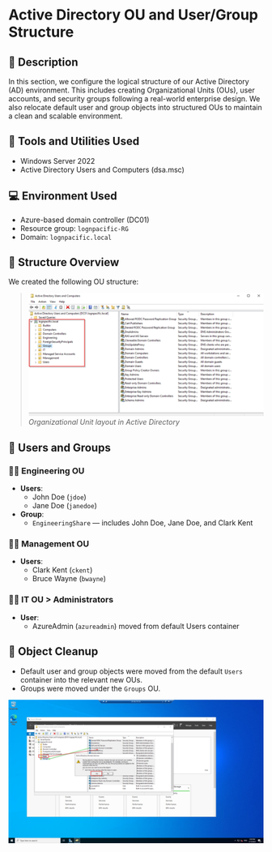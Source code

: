 # Active Directory OU and User/Group Structure

## 📝 Description

In this section, we configure the logical structure of our Active Directory (AD) environment. This includes creating Organizational Units (OUs), user accounts, and security groups following a real-world enterprise design. We also relocate default user and group objects into structured OUs to maintain a clean and scalable environment.

## 🧰 Tools and Utilities Used

- Windows Server 2022
- Active Directory Users and Computers (dsa.msc)

## 💻 Environment Used

- Azure-based domain controller (DC01)
- Resource group: `lognpacific-RG`
- Domain: `lognpacific.local`

## 📂 Structure Overview

We created the following OU structure:

> ![OU Structure](./screenshots/OU%20&%20Group%20Structure/OU%20Structure.png)  
> *Organizational Unit layout in Active Directory*


## 👥 Users and Groups

### 👨‍💼 Engineering OU

- **Users**:
  - John Doe (`jdoe`)
  - Jane Doe (`janedoe`)
- **Group**:
  - `EngineeringShare` — includes John Doe, Jane Doe, and Clark Kent

### 👨‍💼 Management OU

- **Users**:
  - Clark Kent (`ckent`)
  - Bruce Wayne (`bwayne`)

### 👩‍💻 IT OU > Administrators

- **User**:
  - AzureAdmin (`azureadmin`) moved from default Users container

## 🔄 Object Cleanup

- Default user and group objects were moved from the default `Users` container into the relevant new OUs.
- Groups were moved under the `Groups` OU.

![OU Structure](./screenshots/OU%20&%20Group%20Structure/Step-05.png)
